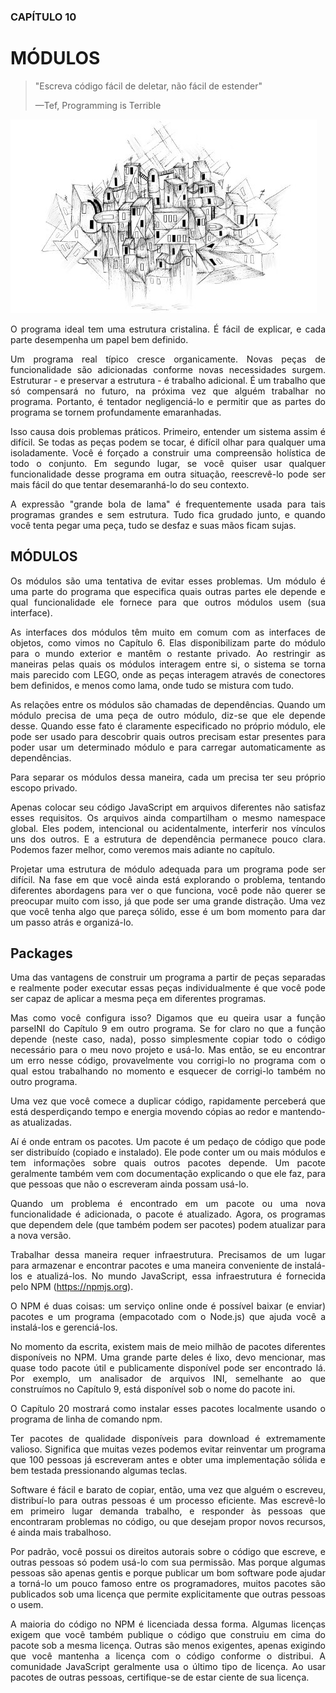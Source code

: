 <div align='justify'>

### CAPÍTULO 10

# MÓDULOS

>"Escreva código fácil de deletar, não fácil de estender"
>
>—Tef, Programming is Terrible

<img src="../img/chapter_picture_10.jpg">

O programa ideal tem uma estrutura cristalina. É fácil de explicar, e cada parte desempenha um papel bem definido.

Um programa real típico cresce organicamente. Novas peças de funcionalidade são adicionadas conforme novas necessidades surgem. Estruturar - e preservar a estrutura - é trabalho adicional. É um trabalho que só compensará no futuro, na próxima vez que alguém trabalhar no programa. Portanto, é tentador negligenciá-lo e permitir que as partes do programa se tornem profundamente emaranhadas.

Isso causa dois problemas práticos. Primeiro, entender um sistema assim é difícil. Se todas as peças podem se tocar, é difícil olhar para qualquer uma isoladamente. Você é forçado a construir uma compreensão holística de todo o conjunto. Em segundo lugar, se você quiser usar qualquer funcionalidade desse programa em outra situação, reescrevê-lo pode ser mais fácil do que tentar desemaranhá-lo do seu contexto.

A expressão "grande bola de lama" é frequentemente usada para tais programas grandes e sem estrutura. Tudo fica grudado junto, e quando você tenta pegar uma peça, tudo se desfaz e suas mãos ficam sujas.



## MÓDULOS

Os módulos são uma tentativa de evitar esses problemas. Um módulo é uma parte do programa que especifica quais outras partes ele depende e qual funcionalidade ele fornece para que outros módulos usem (sua interface).

As interfaces dos módulos têm muito em comum com as interfaces de objetos, como vimos no Capítulo 6. Elas disponibilizam parte do módulo para o mundo exterior e mantêm o restante privado. Ao restringir as maneiras pelas quais os módulos interagem entre si, o sistema se torna mais parecido com LEGO, onde as peças interagem através de conectores bem definidos, e menos como lama, onde tudo se mistura com tudo.

As relações entre os módulos são chamadas de dependências. Quando um módulo precisa de uma peça de outro módulo, diz-se que ele depende desse. Quando esse fato é claramente especificado no próprio módulo, ele pode ser usado para descobrir quais outros precisam estar presentes para poder usar um determinado módulo e para carregar automaticamente as dependências.

Para separar os módulos dessa maneira, cada um precisa ter seu próprio escopo privado.

Apenas colocar seu código JavaScript em arquivos diferentes não satisfaz esses requisitos. Os arquivos ainda compartilham o mesmo namespace global. Eles podem, intencional ou acidentalmente, interferir nos vínculos uns dos outros. E a estrutura de dependência permanece pouco clara. Podemos fazer melhor, como veremos mais adiante no capítulo.

Projetar uma estrutura de módulo adequada para um programa pode ser difícil. Na fase em que você ainda está explorando o problema, tentando diferentes abordagens para ver o que funciona, você pode não querer se preocupar muito com isso, já que pode ser uma grande distração. Uma vez que você tenha algo que pareça sólido, esse é um bom momento para dar um passo atrás e organizá-lo.

## Packages

Uma das vantagens de construir um programa a partir de peças separadas e realmente poder executar essas peças individualmente é que você pode ser capaz de aplicar a mesma peça em diferentes programas.

Mas como você configura isso? Digamos que eu queira usar a função parseINI do Capítulo 9 em outro programa. Se for claro no que a função depende (neste caso, nada), posso simplesmente copiar todo o código necessário para o meu novo projeto e usá-lo. Mas então, se eu encontrar um erro nesse código, provavelmente vou corrigi-lo no programa com o qual estou trabalhando no momento e esquecer de corrigi-lo também no outro programa.

Uma vez que você comece a duplicar código, rapidamente perceberá que está desperdiçando tempo e energia movendo cópias ao redor e mantendo-as atualizadas.

Aí é onde entram os pacotes. Um pacote é um pedaço de código que pode ser distribuído (copiado e instalado). Ele pode conter um ou mais módulos e tem informações sobre quais outros pacotes depende. Um pacote geralmente também vem com documentação explicando o que ele faz, para que pessoas que não o escreveram ainda possam usá-lo.

Quando um problema é encontrado em um pacote ou uma nova funcionalidade é adicionada, o pacote é atualizado. Agora, os programas que dependem dele (que também podem ser pacotes) podem atualizar para a nova versão.

Trabalhar dessa maneira requer infraestrutura. Precisamos de um lugar para armazenar e encontrar pacotes e uma maneira conveniente de instalá-los e atualizá-los. No mundo JavaScript, essa infraestrutura é fornecida pelo NPM (https://npmjs.org).

O NPM é duas coisas: um serviço online onde é possível baixar (e enviar) pacotes e um programa (empacotado com o Node.js) que ajuda você a instalá-los e gerenciá-los.

No momento da escrita, existem mais de meio milhão de pacotes diferentes disponíveis no NPM. Uma grande parte deles é lixo, devo mencionar, mas quase todo pacote útil e publicamente disponível pode ser encontrado lá. Por exemplo, um analisador de arquivos INI, semelhante ao que construímos no Capítulo 9, está disponível sob o nome do pacote ini.

O Capítulo 20 mostrará como instalar esses pacotes localmente usando o programa de linha de comando npm.

Ter pacotes de qualidade disponíveis para download é extremamente valioso. Significa que muitas vezes podemos evitar reinventar um programa que 100 pessoas já escreveram antes e obter uma implementação sólida e bem testada pressionando algumas teclas.

Software é fácil e barato de copiar, então, uma vez que alguém o escreveu, distribuí-lo para outras pessoas é um processo eficiente. Mas escrevê-lo em primeiro lugar demanda trabalho, e responder às pessoas que encontraram problemas no código, ou que desejam propor novos recursos, é ainda mais trabalhoso.

Por padrão, você possui os direitos autorais sobre o código que escreve, e outras pessoas só podem usá-lo com sua permissão. Mas porque algumas pessoas são apenas gentis e porque publicar um bom software pode ajudar a torná-lo um pouco famoso entre os programadores, muitos pacotes são publicados sob uma licença que permite explicitamente que outras pessoas o usem.

A maioria do código no NPM é licenciada dessa forma. Algumas licenças exigem que você também publique o código que construiu em cima do pacote sob a mesma licença. Outras são menos exigentes, apenas exigindo que você mantenha a licença com o código conforme o distribui. A comunidade JavaScript geralmente usa o último tipo de licença. Ao usar pacotes de outras pessoas, certifique-se de estar ciente de sua licença.
</div>